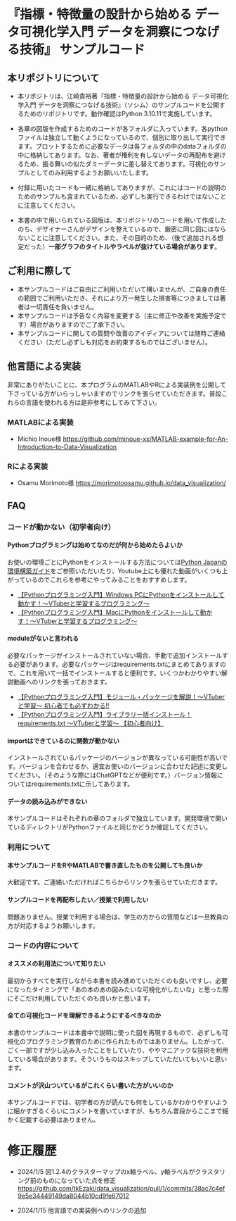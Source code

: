 # 『指標・特徴量の設計から始める データ可視化学入門 データを洞察につなげる技術』 サンプルコード

## 本リポジトリについて
- 本リポジトリは、江崎貴裕著『指標・特徴量の設計から始める データ可視化学入門 データを洞察につなげる技術』（ソシム）のサンプルコードを公開するためのリポジトリです。動作確認はPython 3.10.11で実施しています。

- 各章の図版を作成するためのコードが各フォルダに入っています。各pythonファイルは独立して動くようになっているので、個別に取り出して実行できます。プロットするために必要なデータは各フォルダの中のdataフォルダの中に格納してあります。なお、著者が権利を有しないデータの再配布を避けるため、振る舞いの似たダミーデータに差し替えてあります。可視化のサンプルとしてのみ利用するようお願いいたします。

- 付録に用いたコードも一緒に格納してありますが、これにはコードの説明のためのサンプルも含まれているため、必ずしも実行できるわけではないことに注意してください。

- 本書の中で用いられている図版は、本リポジトリのコードを用いて作成したのち、デザイナーさんがデザインを整えているので、厳密に同じ図にはならないことに注意してください。また、その目的のため、（後で追加される想定だった）**一部グラフのタイトルやラベルが抜けている場合があります**。

## ご利用に際して
- 本サンプルコードはご自由にご利用いただいて構いませんが、ご自身の責任の範囲でご利用いただき、それにより万一発生した損害等につきましては著者は一切責任を負いません。
- 本サンプルコードは予告なく内容を変更する（主に修正や改善を実施予定です）場合がありますのでご了承下さい。
- 本サンプルコードに関しての質問や改善のアイディアについては随時ご連絡ください（ただし必ずしも対応をお約束するものではございません）。


## 他言語による実装

非常にありがたいことに、本プログラムのMATLABやRによる実装例を公開して下さっている方がいらっしゃいますのでリンクを張らせていただきます。普段これらの言語を使われる方は是非参考にしてみて下さい。

### MATLABによる実装
- Michio Inoue様 https://github.com/minoue-xx/MATLAB-example-for-An-Introduction-to-Data-Visualization

### Rによる実装
- Osamu Morimoto様 https://morimotoosamu.github.io/data_visualization/

## FAQ
### コードが動かない（初学者向け）
#### Pythonプログラミングは始めてなのだが何から始めたらよいか
お使いの環境ごとにPythonをインストールする方法については[Python Japanの環境構築ガイド](https://www.python.jp/install/install.html)をご参照いただいたり、Youtube上にも優れた動画がいくつも上がっているのでこれらを参考にやってみることをおすすめします。

- [【Pythonプログラミング入門】Windows PCにPythonをインストールして動かす！〜VTuberと学習するプログラミング〜](https://www.youtube.com/watch?v=XhbRqItkIYI&list=PLiaZfx-34L5oK_8hLi_jbmFfZgZoGCqnr&index=3)
- [【Pythonプログラミング入門】MacにPythonをインストールして動かす！〜VTuberと学習するプログラミング〜](https://www.youtube.com/watch?v=Gu0K4ammlHg&list=PLiaZfx-34L5oK_8hLi_jbmFfZgZoGCqnr&index=5)



#### moduleがないと言われる
必要なパッケージがインストールされていない場合、手動で追加インストールする必要があります。必要なパッケージはrequirements.txtにまとめてありますので、これを用いて一括でインストールすると便利です。いくつかわかりやすい解説動画へのリンクを張っておきます。
- [【Pythonプログラミング入門】モジュール・パッケージを解説！〜VTuberと学習〜 初心者でも必ずわかる!!](https://youtu.be/aXnB3Cm__-o?si=cJFXpkPWGp-YLiGP)
- [【Pythonプログラミング入門】ライブラリ一括インストール！ requirements.txt 〜VTuberと学習〜 【初心者向け】](https://youtu.be/iiFs3u6VkFE?si=QEf3D9a7MGx6lBR-)


#### importはできているのに関数が動かない
インストールされているパッケージのバージョンが異なっている可能性が高いです。バージョンを合わせるか、適宜お使いのバージョンに合わせた記述に変更してください。（そのような際にはChatGPTなどが便利です。）バージョン情報についてはrequirements.txtに示してあります。

#### データの読み込みができない
本サンプルコードはそれぞれの章のフォルダで独立しています。開発環境で開いているディレクトリがPythonファイルと同じかどうか確認してください。

### 利用について
#### 本サンプルコードをRやMATLABで書き直したものを公開しても良いか
大歓迎です。ご連絡いただければこちらからリンクを張らせていただきます。

#### サンプルコードを再配布したい／授業で利用したい
問題ありません。授業で利用する場合は、学生の方からの質問などは一旦教員の方が対応するようお願いします。

### コードの内容について
#### オススメの利用法について知りたい
最初からすべてを実行しながら本書を読み進めていただくのも良いですし、必要になったタイミングで「あの本のあの図みたいな可視化がしたいな」と思った際にそこだけ利用していただくのも良いかと思います。

#### 全ての可視化コードを理解できるようにするべきなのか
本書のサンプルコードは本書中で説明に使った図を再現するもので、必ずしも可視化のプログラミング教育のために作られたものではありません。したがって、ごく一部ですが少し込み入ったことをしていたり、ややマニアックな技術を利用している場合があります。そういうものはスキップしていただいてもいいと思います。

#### コメントが沢山ついているがこれくらい書いた方がいいのか
本サンプルコードでは、初学者の方が読んでも何をしているかわかりやすいように細かすぎるくらいにコメントを書いていますが、もちろん普段からここまで細かく記載する必要はありません。


# 修正履歴
- 2024/1/5 図1.2.4のクラスターマップのx軸ラベル、y軸ラベルがクラスタリング前のものになっていた点を修正
https://github.com/tkEzaki/data_visualization/pull/1/commits/38ac7c4ef9e5e34449149da8044b10cd9fe67012

- 2024/1/15 他言語での実装例へのリンクの追加